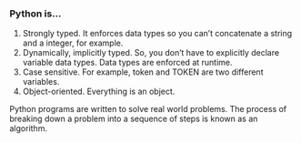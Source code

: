 ### Python is…

1.	Strongly typed. It enforces data types so you can’t concatenate a string and a integer, for example.
2.	Dynamically, implicitly typed. So, you don’t have to explicitly declare variable data types. Data types are enforced at runtime.
3.	Case sensitive. For example, token and TOKEN are two different variables.
4.	Object-oriented. Everything is an object.



Python programs are written to solve real world problems. The process of breaking down a problem into a sequence of steps is known as an algorithm.

